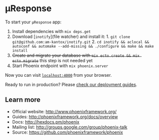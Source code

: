 # μResponse

To start your `μResponse` app:

  1. Install dependencies with `mix deps.get`
  2. Download [`inotify`](file watcher) and install it:
    1. `git clone git@github.com:am-kantox/inotify.git`
    2. `cd inotify && aclocal && autoconf && automake --add-missing && ./configure && make && make install`
  3. ~~Create and migrate your database with `mix ecto.create && mix ecto.migrate`~~ this step is not needed yet
  4. Start Phoenix endpoint with `mix phoenix.server`

Now you can visit [`localhost:4000`](http://localhost:4000) from your browser.

Ready to run in production? Please [check our deployment guides](http://www.phoenixframework.org/docs/deployment).

## Learn more

  * Official website: http://www.phoenixframework.org/
  * Guides: http://phoenixframework.org/docs/overview
  * Docs: http://hexdocs.pm/phoenix
  * Mailing list: http://groups.google.com/group/phoenix-talk
  * Source: https://github.com/phoenixframework/phoenix
